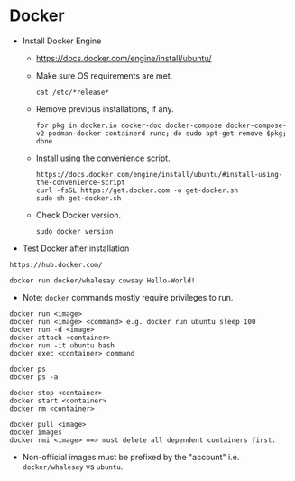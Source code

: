 # Docker
- Install Docker Engine
  - https://docs.docker.com/engine/install/ubuntu/
  - Make sure OS requirements are met.
    ```
    cat /etc/*release*
    ```

  - Remove previous installations, if any.
    ```
    for pkg in docker.io docker-doc docker-compose docker-compose-v2 podman-docker containerd runc; do sudo apt-get remove $pkg; done
    ```

  - Install using the convenience script.
    ```
    https://docs.docker.com/engine/install/ubuntu/#install-using-the-convenience-script
    curl -fsSL https://get.docker.com -o get-docker.sh
    sudo sh get-docker.sh
    ```

  - Check Docker version.
    ```
    sudo docker version
    ```

- Test Docker after installation
```
https://hub.docker.com/

docker run docker/whalesay cowsay Hello-World!
```

- Note: `docker` commands mostly require privileges to run.

```
docker run <image>
docker run <image> <command> e.g. docker run ubuntu sleep 100
docker run -d <image>
docker attach <container>
docker run -it ubuntu bash
docker exec <container> command
```

```
docker ps
docker ps -a
```

```
docker stop <container>
docker start <container>
docker rm <container>
```

```
docker pull <image>
docker images
docker rmi <image> ==> must delete all dependent containers first.
```

- Non-official images must be prefixed by the "account" i.e. `docker/whalesay` vs `ubuntu`.
